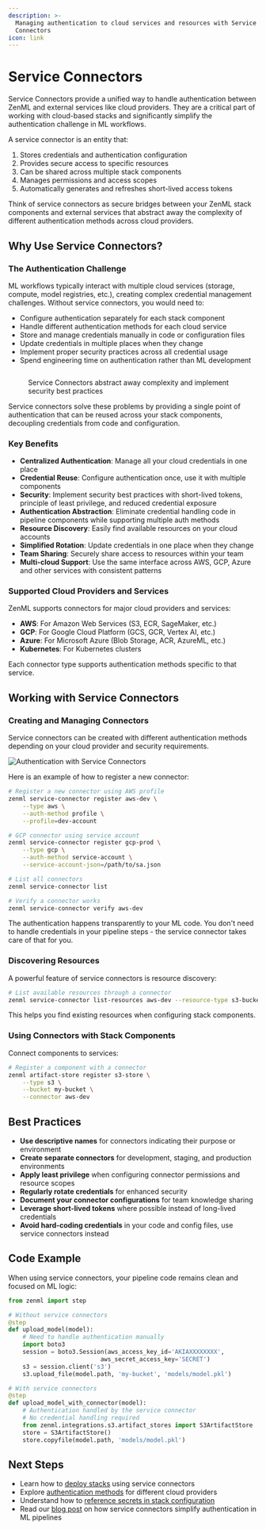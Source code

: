 ```yaml
---
description: >-
  Managing authentication to cloud services and resources with Service
  Connectors
icon: link
---
```


# Service Connectors

Service Connectors provide a unified way to handle authentication between ZenML and external services like cloud providers. They are a critical part of working with cloud-based stacks and significantly simplify the authentication challenge in ML workflows.

A service connector is an entity that:

1. Stores credentials and authentication configuration
2. Provides secure access to specific resources
3. Can be shared across multiple stack components
4. Manages permissions and access scopes
5. Automatically generates and refreshes short-lived access tokens

Think of service connectors as secure bridges between your ZenML stack components and external services that abstract away the complexity of different authentication methods across cloud providers.

## Why Use Service Connectors?

### The Authentication Challenge

ML workflows typically interact with multiple cloud services (storage, compute, model registries, etc.), creating complex credential management challenges. Without service connectors, you would need to:

* Configure authentication separately for each stack component
* Handle different authentication methods for each cloud service
* Store and manage credentials manually in code or configuration files
* Update credentials in multiple places when they change
* Implement proper security practices across all credential usage
* Spend engineering time on authentication rather than ML development

<figure><img src="../../.gitbook/assets/ConnectorsDiagram.png" alt=""><figcaption><p>Service Connectors abstract away complexity and implement security best practices</p></figcaption></figure>

Service connectors solve these problems by providing a single point of authentication that can be reused across your stack components, decoupling credentials from code and configuration.

### Key Benefits

* **Centralized Authentication**: Manage all your cloud credentials in one place
* **Credential Reuse**: Configure authentication once, use it with multiple components
* **Security**: Implement security best practices with short-lived tokens, principle of least privilege, and reduced credential exposure
* **Authentication Abstraction**: Eliminate credential handling code in pipeline components while supporting multiple auth methods
* **Resource Discovery**: Easily find available resources on your cloud accounts
* **Simplified Rotation**: Update credentials in one place when they change
* **Team Sharing**: Securely share access to resources within your team
* **Multi-cloud Support**: Use the same interface across AWS, GCP, Azure and other services with consistent patterns

### Supported Cloud Providers and Services

ZenML supports connectors for major cloud providers and services:

* **AWS**: For Amazon Web Services (S3, ECR, SageMaker, etc.)
* **GCP**: For Google Cloud Platform (GCS, GCR, Vertex AI, etc.)
* **Azure**: For Microsoft Azure (Blob Storage, ACR, AzureML, etc.)
* **Kubernetes**: For Kubernetes clusters

Each connector type supports authentication methods specific to that service.

## Working with Service Connectors

### Creating and Managing Connectors

Service connectors can be created with different authentication methods
depending on your cloud provider and security requirements.

![Authentication with Service Connectors](../../.gitbook/assets/authentication_with_connectors.png)

Here is an example of how to register a new connector:

```bash
# Register a new connector using AWS profile
zenml service-connector register aws-dev \
    --type aws \
    --auth-method profile \
    --profile=dev-account

# GCP connector using service account
zenml service-connector register gcp-prod \
    --type gcp \
    --auth-method service-account \
    --service-account-json=/path/to/sa.json

# List all connectors
zenml service-connector list

# Verify a connector works
zenml service-connector verify aws-dev
```

The authentication happens transparently to your ML code. You don't need to handle credentials in your pipeline steps - the service connector takes care of that for you.

### Discovering Resources

A powerful feature of service connectors is resource discovery:

```bash
# List available resources through a connector
zenml service-connector list-resources aws-dev --resource-type s3-bucket
```

This helps you find existing resources when configuring stack components.

### Using Connectors with Stack Components

Connect components to services:

```bash
# Register a component with a connector
zenml artifact-store register s3-store \
    --type s3 \
    --bucket my-bucket \
    --connector aws-dev
```

## Best Practices

* **Use descriptive names** for connectors indicating their purpose or environment
* **Create separate connectors** for development, staging, and production environments
* **Apply least privilege** when configuring connector permissions and resource scopes
* **Regularly rotate credentials** for enhanced security
* **Document your connector configurations** for team knowledge sharing
* **Leverage short-lived tokens** where possible instead of long-lived credentials
* **Avoid hard-coding credentials** in your code and config files, use service connectors instead

## Code Example

When using service connectors, your pipeline code remains clean and focused on ML logic:

```python
from zenml import step

# Without service connectors
@step
def upload_model(model):
    # Need to handle authentication manually
    import boto3
    session = boto3.Session(aws_access_key_id='AKIAXXXXXXXX',
                          aws_secret_access_key='SECRET')
    s3 = session.client('s3')
    s3.upload_file(model.path, 'my-bucket', 'models/model.pkl')

# With service connectors
@step
def upload_model_with_connector(model):
    # Authentication handled by the service connector
    # No credential handling required
    from zenml.integrations.s3.artifact_stores import S3ArtifactStore
    store = S3ArtifactStore()
    store.copyfile(model.path, 'models/model.pkl')
```

## Next Steps

* Learn how to [deploy stacks](https://docs.zenml.io/stacks/deployment) using service connectors
* Explore [authentication methods](https://docs.zenml.io/how-to/infrastructure-deployment/auth-management/service-connectors-guide) for different cloud providers 
* Understand how to [reference secrets in stack configuration](https://docs.zenml.io/how-to/infrastructure-deployment/stack-deployment/reference-secrets-in-stack-configuration)
* Read our [blog post](https://www.zenml.io/blog/how-to-simplify-authentication-in-machine-learning-pipelines-for-mlops) on how service connectors simplify authentication in ML pipelines
